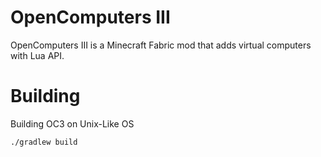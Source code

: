 # OpenComputers III
OpenComputers III is a Minecraft Fabric mod that adds virtual computers with Lua API. 

# Building
Building OC3 on Unix-Like OS
```bash
./gradlew build
```